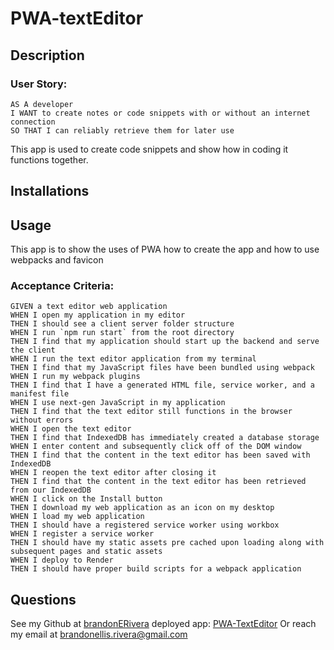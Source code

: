 # PWA-textEditor

## Description

### User Story:

```
AS A developer
I WANT to create notes or code snippets with or without an internet connection
SO THAT I can reliably retrieve them for later use
```

This app is used to create code snippets and show how in coding it functions together.

## Installations

## Usage

This app is to show the uses of PWA how to create the app and how to use webpacks and favicon

### Acceptance Criteria:

```
GIVEN a text editor web application
WHEN I open my application in my editor
THEN I should see a client server folder structure
WHEN I run `npm run start` from the root directory
THEN I find that my application should start up the backend and serve the client
WHEN I run the text editor application from my terminal
THEN I find that my JavaScript files have been bundled using webpack
WHEN I run my webpack plugins
THEN I find that I have a generated HTML file, service worker, and a manifest file
WHEN I use next-gen JavaScript in my application
THEN I find that the text editor still functions in the browser without errors
WHEN I open the text editor
THEN I find that IndexedDB has immediately created a database storage
WHEN I enter content and subsequently click off of the DOM window
THEN I find that the content in the text editor has been saved with IndexedDB
WHEN I reopen the text editor after closing it
THEN I find that the content in the text editor has been retrieved from our IndexedDB
WHEN I click on the Install button
THEN I download my web application as an icon on my desktop
WHEN I load my web application
THEN I should have a registered service worker using workbox
WHEN I register a service worker
THEN I should have my static assets pre cached upon loading along with subsequent pages and static assets
WHEN I deploy to Render
THEN I should have proper build scripts for a webpack application
```

## Questions

See my Github at [brandonERivera](https://github.com/brandonERivera)
deployed app: [PWA-TextEditor](https://pwajatetexteditor-app-39dd362a146e.herokuapp.com/)
Or reach my email at [brandonellis.rivera@gmail.com](mailto:brandonellis.rivera@gmail.com)
